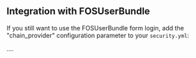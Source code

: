 Integration with FOSUserBundle
------------------------------

If you still want to use the FOSUserBundle form login, add the "chain_provider" configuration parameter to your ```security.yml```:


....
